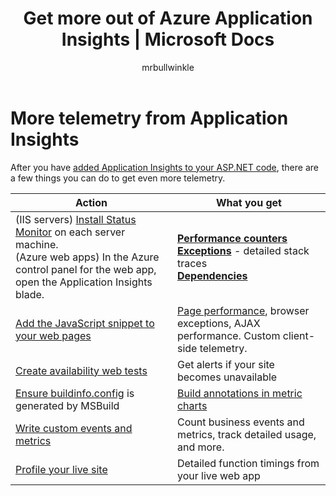 ﻿---
title: Get more out of Azure Application Insights | Microsoft Docs
description: After getting started with Application Insights, here's a summary of the features you can explore.
services: application-insights
documentationcenter: .net
author: mrbullwinkle
manager: carmonm

ms.assetid: 7ec10a2d-c669-448d-8d45-b486ee32c8db
ms.service: application-insights
ms.workload: tbd
ms.tgt_pltfrm: ibiza
ms.devlang: na
ms.topic: article
ms.date: 02/03/2017
ms.author: mbullwin

---
# More telemetry from Application Insights
After you have [added Application Insights to your ASP.NET code](app-insights-asp-net.md), there are a few things you can do to get even more telemetry. 

| Action | What you get|
|---|---|
|(IIS servers) [Install Status Monitor](http://go.microsoft.com/fwlink/?LinkId=506648) on each server machine.<br/>(Azure web apps) In the Azure control panel for the web app, open the Application Insights blade.| [**Performance counters**](app-insights-performance-counters.md)<br/>[**Exceptions**](app-insights-asp-net-exceptions.md) - detailed stack traces<br/>[**Dependencies**](app-insights-asp-net-dependencies.md)|
|[Add the JavaScript snippet to your web pages](app-insights-javascript.md)|[Page performance](app-insights-web-track-usage.md), browser exceptions, AJAX performance. Custom client-side telemetry.|
|[Create availability web tests](app-insights-monitor-web-app-availability.md)|Get alerts if your site becomes unavailable|
|[Ensure buildinfo.config](https://msdn.microsoft.com/library/dn449058.aspx) is generated by MSBuild|[Build annotations in metric charts](https://blogs.msdn.microsoft.com/visualstudioalm/2013/11/14/implementing-deployment-markers-in-application-insights/)
|[Write custom events and metrics](app-insights-api-custom-events-metrics.md)|Count business events and metrics, track detailed usage, and more.|
|[Profile your live site](https://aka.ms/AIProfilerPreview)|Detailed function timings from your live web app|






